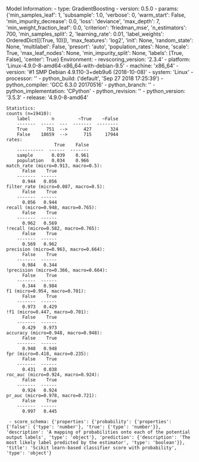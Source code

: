 Model Information:
	 - type: GradientBoosting
	 - version: 0.5.0
	 - params: {'min_samples_leaf': 1, 'subsample': 1.0, 'verbose': 0, 'warm_start': False, 'min_impurity_decrease': 0.0, 'loss': 'deviance', 'max_depth': 7, 'min_weight_fraction_leaf': 0.0, 'criterion': 'friedman_mse', 'n_estimators': 700, 'min_samples_split': 2, 'learning_rate': 0.01, 'label_weights': OrderedDict([(True, 10)]), 'max_features': 'log2', 'init': None, 'random_state': None, 'multilabel': False, 'presort': 'auto', 'population_rates': None, 'scale': True, 'max_leaf_nodes': None, 'min_impurity_split': None, 'labels': [True, False], 'center': True}
	Environment:
	 - revscoring_version: '2.3.4'
	 - platform: 'Linux-4.9.0-8-amd64-x86_64-with-debian-9.5'
	 - machine: 'x86_64'
	 - version: '#1 SMP Debian 4.9.110-3+deb9u6 (2018-10-08)'
	 - system: 'Linux'
	 - processor: ''
	 - python_build: ('default', 'Sep 27 2018 17:25:39')
	 - python_compiler: 'GCC 6.3.0 20170516'
	 - python_branch: ''
	 - python_implementation: 'CPython'
	 - python_revision: ''
	 - python_version: '3.5.3'
	 - release: '4.9.0-8-amd64'
	
	Statistics:
	counts (n=19410):
		label        n         ~True    ~False
		-------  -----  ---  -------  --------
		True       751  -->      427       324
		False    18659  -->      715     17944
	rates:
		              True    False
		----------  ------  -------
		sample       0.039    0.961
		population   0.034    0.966
	match_rate (micro=0.913, macro=0.5):
		  False    True
		-------  ------
		  0.944   0.056
	filter_rate (micro=0.087, macro=0.5):
		  False    True
		-------  ------
		  0.056   0.944
	recall (micro=0.948, macro=0.765):
		  False    True
		-------  ------
		  0.962   0.569
	!recall (micro=0.582, macro=0.765):
		  False    True
		-------  ------
		  0.569   0.962
	precision (micro=0.963, macro=0.664):
		  False    True
		-------  ------
		  0.984   0.344
	!precision (micro=0.366, macro=0.664):
		  False    True
		-------  ------
		  0.344   0.984
	f1 (micro=0.954, macro=0.701):
		  False    True
		-------  ------
		  0.973   0.429
	!f1 (micro=0.447, macro=0.701):
		  False    True
		-------  ------
		  0.429   0.973
	accuracy (micro=0.948, macro=0.948):
		  False    True
		-------  ------
		  0.948   0.948
	fpr (micro=0.418, macro=0.235):
		  False    True
		-------  ------
		  0.431   0.038
	roc_auc (micro=0.924, macro=0.924):
		  False    True
		-------  ------
		  0.924   0.924
	pr_auc (micro=0.978, macro=0.721):
		  False    True
		-------  ------
		  0.997   0.445
	
	 - score_schema: {'properties': {'probability': {'properties': {'false': {'type': 'number'}, 'true': {'type': 'number'}}, 'description': 'A mapping of probabilities onto each of the potential output labels', 'type': 'object'}, 'prediction': {'description': 'The most likely label predicted by the estimator', 'type': 'boolean'}}, 'title': 'Scikit learn-based classifier score with probability', 'type': 'object'}


